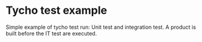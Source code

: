 # Tycho test example
Simple example of tycho test run: Unit test and integration test.
A product is built before the IT test are executed.
